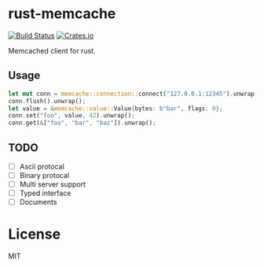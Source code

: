 # rust-memcache
[![Build Status](https://travis-ci.org/aisk/rust-memcache.svg?branch=master)](https://travis-ci.org/aisk/rust-memcache) [![Crates.io](https://img.shields.io/crates/v/memcache.svg)](https://crates.io/crates/memcache)

Memcached client for rust.

## Usage
```rust
let mut conn = memcache::connection::connect("127.0.0.1:12345").unwrap();
conn.flush().unwrap();
let value = &memcache::value::Value{bytes: b"bar", flags: 0};
conn.set("foo", value, 42).unwrap();
conn.get(&["foo", "bar", "baz"]).unwrap();
```

## TODO

- [ ] Ascii protocal
- [ ] Binary protocal
- [ ] Multi server support
- [ ] Typed interface
- [ ] Documents

# License

MIT
